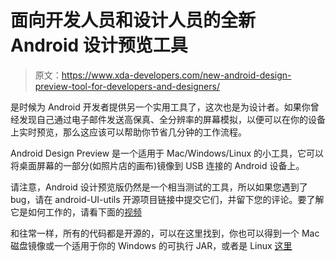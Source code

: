 # 面向开发人员和设计人员的全新 Android 设计预览工具

> 原文：<https://www.xda-developers.com/new-android-design-preview-tool-for-developers-and-designers/>

是时候为 Android 开发者提供另一个实用工具了，这次也是为设计者。如果你曾经发现自己通过电子邮件发送高保真、全分辨率的屏幕模拟，以便可以在你的设备上实时预览，那么这应该可以帮助你节省几分钟的工作流程。

Android Design Preview 是一个适用于 Mac/Windows/Linux 的小工具，它可以将桌面屏幕的一部分(如照片店的画布)镜像到 USB 连接的 Android 设备上。

请注意，Android 设计预览版仍然是一个相当测试的工具，所以如果您遇到了 bug，请在 android-UI-utils 开源项目链接中提交它们，并留下您的评论。要了解它是如何工作的，请看下面的[视频](http://www.youtube.com/watch?v=WvQrP1szEzg)

和往常一样，所有的代码都是开源的，可以在这里找到，你也可以得到一个 Mac 磁盘镜像或一个适用于你的 Windows 的可执行 JAR，或者是 Linux [这里](http://code.google.com/p/android-ui-utils/downloads/list?q=label%3Adesignpreview)